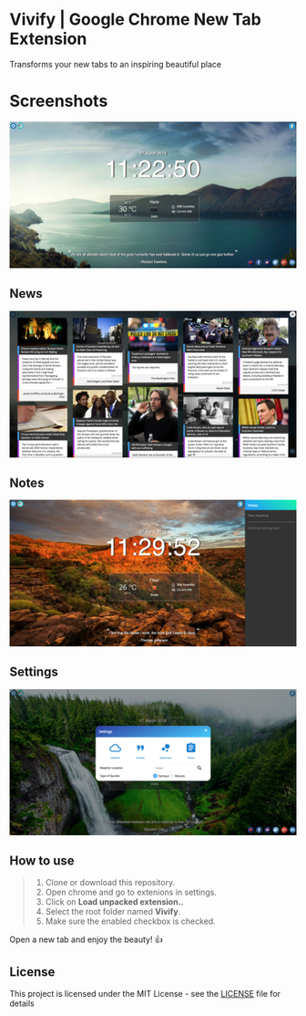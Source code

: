 # Vivify | Google Chrome New Tab Extension
Transforms your new tabs to an inspiring beautiful place
# Screenshots
![alt text](https://raw.githubusercontent.com/23imak/Astronomy-Picture-of-the-Day/master/images/readme-1.jpg)
## News
![alt text](https://raw.githubusercontent.com/23imak/Astronomy-Picture-of-the-Day/master/images/readme-2.jpg)
## Notes
![alt text](https://raw.githubusercontent.com/23imak/Astronomy-Picture-of-the-Day/master/images/readme-3.jpg)
## Settings
![alt text](https://raw.githubusercontent.com/23imak/Astronomy-Picture-of-the-Day/master/images/readme-4.jpg)
## How to use
> 1. Clone or download this repository.
> 2. Open chrome and go to extenions in settings.
> 3. Click on  **Load unpacked extension..**
> 4. Select the root folder named **Vivify**.
> 5. Make sure the enabled checkbox is checked.

 Open a new tab and enjoy the beauty!  :+1: 

## License
This project is licensed under the MIT License - see the [LICENSE](https://github.com/23imak/Astronomy-Picture-of-the-Day/blob/master/LICENSE) file for details
